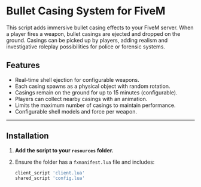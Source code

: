 # Bullet Casing System for FiveM

This script adds immersive bullet casing effects to your FiveM server. When a player fires a weapon, bullet casings are ejected and dropped on the ground. Casings can be picked up by players, adding realism and investigative roleplay possibilities for police or forensic systems.

## Features

- Real-time shell ejection for configurable weapons.
- Each casing spawns as a physical object with random rotation.
- Casings remain on the ground for up to 15 minutes (configurable).
- Players can collect nearby casings with an animation.
- Limits the maximum number of casings to maintain performance.
- Configurable shell models and force per weapon.

---

## Installation

1. **Add the script to your `resources` folder.**

2. Ensure the folder has a `fxmanifest.lua` file and includes:
   ```lua
   client_script 'client.lua'
   shared_script 'config.lua'
